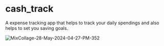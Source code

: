 # cash_track

A expense tracking app that helps to track your daily spendings and also helps to set you saving goals.



![MixCollage-28-May-2024-04-27-PM-352](https://github.com/riiteeshh/Cash_Track/assets/84494381/e78e31dc-3131-4f32-ace7-32da05ec1ac6)
